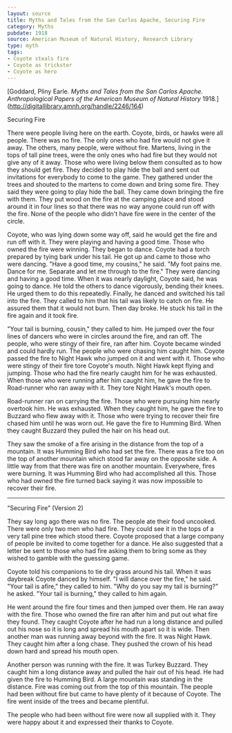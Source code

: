 ```yaml
---
layout: source
title: Myths and Tales from the San Carlos Apache, Securing Fire
category: Myths
pubdate: 1918
source: American Museum of Natural History, Research Library 
type: myth
tags:
- Coyote steals fire
- Coyote as trickster
- Coyote as hero
---
```

[Goddard, Pliny Earle. *Myths and Tales from the San Carlos Apache. Anthropological Papers of the American Museum of Natural History* 1918.] (http://digitallibrary.amnh.org/handle/2246/164)

Securing Fire

There were people living here on the earth. Coyote, birds, or hawks were all people. There was no fire. The only ones who had fire would not give it away. The others, many people, were without fire. Martens, living in the tops of tall pine trees, were the only ones who had fire but they would not give any of it away. Those who were living below them consulted as to how they should get fire. They decided to play hide the ball and sent out invitations for everybody to come to the game. They gathered under the trees and shouted to the martens to come down and bring some fire. They said they were going to play hide the ball. They came down bringing the fire with them. They put wood on the fire at the camping place and stood around it in four lines so that there was no way anyone could run off with the fire. None of the people who didn't have fire were in the center of the
circle. 

Coyote, who was lying down some way off, said he would get the fire and run off with it. They were playing and having a good time. Those who owned the fire were winning. They began to dance. Coyote had a torch prepared by tying bark under his tail. He got up and came to those who were dancing. "Have a good time, my cousins," he said. "My foot pains me. Dance for me. Separate and let me through to the fire." They were dancing and having a good time. When it was nearly daylight, Coyote said, he was going to dance. He told the others to dance vigorously, bending their knees. He urged them to do this repeatedly. Finally, he danced and switched his tail into the fire. They called to him that his tail was likely to catch on fire. He assured them that it would not burn. Then day broke. He stuck his tail in the fire again and it took fire.

"Your tail is burning, cousin," they called to him. He jumped over the four lines of dancers who were in circles around the fire, and ran off. The people, who were stingy of their fire, ran after him. Coyote became winded and could hardly run. The people who were chasing him caught him. Coyote passed the fire to Night Hawk who jumped on it and went with it. Those who were stingy of their fire tore Coyote's mouth. Night Hawk kept flying and jumping. Those who had the fire nearly caught him for he was exhausted. When those who were running after him caught him, he gave the fire to Road-runner who ran away with it. They tore Night Hawk's mouth open. 

Road-runner ran on carrying the fire. Those who were pursuing him nearly overtook him. He was exhausted. When they caught him, he  gave the fire to Buzzard who flew away with it. Those who were trying to  recover their fire chased him until he was worn out. He gave the fire to  Humming Bird. When they caught Buzzard they pulled the hair on his head out.  

They saw the smoke of a fire arising in the distance from the top of a  mountain. It was Humming Bird who had set the fire. There was a fire  too on the top of another mountain which stood far away on the opposite  side. A little way from that there was fire on another mountain. Everywhere, fires were burning. It was Humming Bird who had accomplished all this. Those who had owned the fire turned back saying it was now impossible  to recover their fire.  

***
“Securing Fire” (Version 2)

They say long ago there was no fire. The people  ate their food uncooked. There were only two men who had fire. They could see it in the tops of a very tall pine tree which stood there. Coyote proposed that a large company of people be invited  to come together for a dance. He also suggested that a letter be sent to those who had fire asking them to bring some as they wished  to gamble with the guessing game.

Coyote told his companions  to tie dry grass around his tail. When it was daybreak Coyote danced by himself. "I will dance over the fire," he said. 
"Your tail is afire," they called to him. 
"Why do you say my tail  is burning?" he asked. 
"Your tail is burning," they called to him again.

He went around the fire four times and then jumped over them. He ran  away with the fire. Those who owned the fire ran after him and put out  what fire they found. They caught Coyote after he had run a long distance  and pulled out his nose so it is long and spread his mouth apart so it is wide.  Then another man was running away beyond with the fire. It was Night  Hawk. They caught him after a long chase. They pushed the crown of his  head down hard and spread his mouth open.

Another person was running with the fire. It was Turkey Buzzard.  They caught him a long distance away and pulled the hair  out of his head.  He had given the fire to Humming Bird. A large mountain was standing  in the distance. Fire was coming  out from the top of this mountain. The people had been without fire but came to have plenty of it because of Coyote. The fire went inside of the trees and became plentiful.  


The people who had been without fire were now all supplied with it. They were happy about it and expressed their thanks to Coyote.
